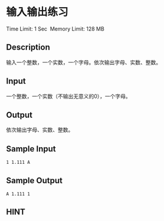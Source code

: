 # 输入输出练习
Time Limit: 1 Sec  Memory Limit: 128 MB


## Description
输入一个整数，一个实数，一个字母。依次输出字母、实数、整数。


## Input
一个整数，一个实数（不输出无意义的0），一个字母。


## Output
依次输出字母、实数、整数。


## Sample Input
```
1 1.111 A

```
## Sample Output
```
A 1.111 1

```

## HINT
